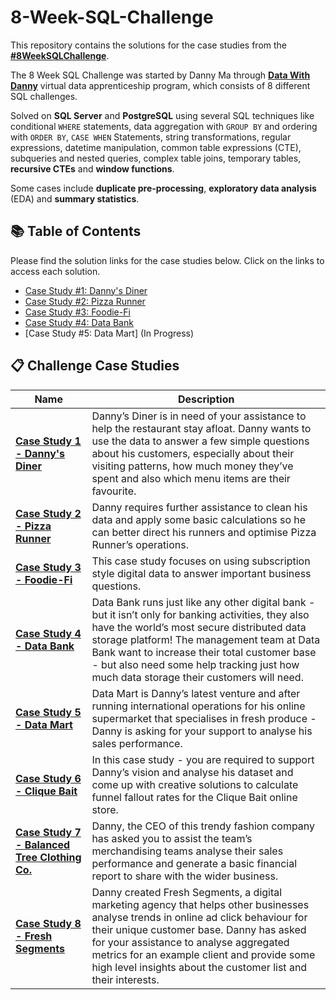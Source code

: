 # 8-Week-SQL-Challenge

This repository contains the solutions for the case studies from the **[#8WeekSQLChallenge](https://8weeksqlchallenge.com)**. 

The 8 Week SQL Challenge was started by Danny Ma through **[Data With Danny](https://www.datawithdanny.com/)** virtual data apprenticeship program, which consists of 8 different SQL challenges.

Solved on **SQL Server** and **PostgreSQL** using several SQL techniques like conditional `WHERE` statements, data aggregation with `GROUP BY` and ordering with `ORDER BY`, `CASE WHEN` Statements, string transformations, regular expressions, datetime manipulation, common table expressions (CTE), subqueries and nested queries, complex table joins, temporary tables, **recursive CTEs** and **window functions**.

Some cases include **duplicate pre-processing**, **exploratory data analysis** (EDA) and **summary statistics**.

## 📚 Table of Contents

Please find the solution links for the case studies below. Click on the links to access each solution.
- [Case Study #1: Danny's Diner](https://github.com/RaulSTeixeira/8-Week-SQL-Challenge/tree/master/Case%20Study%201%20-%20Danny's%20Diner)
- [Case Study #2: Pizza Runner](https://github.com/RaulSTeixeira/8-Week-SQL-Challenge/tree/master/Case%20Study%202%20-%20Pizza%20Runner)
- [Case Study #3: Foodie-Fi](https://github.com/RaulSTeixeira/8-Week-SQL-Challenge/tree/master/Case%20Study%203%20-%20Foodie-Fie)
- [Case Study #4: Data Bank](https://github.com/RaulSTeixeira/8-Week-SQL-Challenge/tree/master/Case%20Study%204%20-%20Data%20Bank)
- [Case Study #5: Data Mart] (In Progress)


## 📋 Challenge Case Studies
  
| Name                                       | Description                                                                                                                                                                                                                                                                                                                                                                                                                                        | 
|--------------------------------------------|----------------------------------------------------------------------------------------------------------------------------------------------------------------------------------------------------------------------------------------------------------------------------------------------------------------------------------------------------------------------------------------------------------------------------------------------------|
| **[Case Study 1 - Danny's Diner](https://8weeksqlchallenge.com/case-study-1/)**              | Danny’s Diner is in need of your assistance to help the restaurant stay afloat. Danny wants to use the data to answer a few simple questions about his customers, especially about their visiting patterns, how much money they’ve spent and also which menu items are their favourite. |
| **[Case Study 2 - Pizza Runner](https://8weeksqlchallenge.com/case-study-2/)**               | Danny requires further assistance to clean his data and apply some basic calculations so he can better direct his runners and optimise Pizza Runner’s operations.                                                                                                                                                                                                                                                                                  |
| **[Case Study 3 - Foodie-Fi](https://8weeksqlchallenge.com/case-study-3/)** | This case study focuses on using subscription style digital data to answer important business questions. |
| **[Case Study 4 - Data Bank](https://8weeksqlchallenge.com/case-study-4/)** | Data Bank runs just like any other digital bank - but it isn’t only for banking activities, they also have the world’s most secure distributed data storage platform! The management team at Data Bank want to increase their total customer base - but also need some help tracking just how much data storage their customers will need.|
| **[Case Study 5 - Data Mart](https://8weeksqlchallenge.com/case-study-5/)** | Data Mart is Danny’s latest venture and after running international operations for his online supermarket that specialises in fresh produce - Danny is asking for your support to analyse his sales performance. |
| **[Case Study 6 - Clique Bait](https://8weeksqlchallenge.com/case-study-6/)** | In this case study - you are required to support Danny’s vision and analyse his dataset and come up with creative solutions to calculate funnel fallout rates for the Clique Bait online store. |
| **[Case Study 7 - Balanced Tree Clothing Co.](https://8weeksqlchallenge.com/case-study-7/)** | Danny, the CEO of this trendy fashion company has asked you to assist the team’s merchandising teams analyse their sales performance and generate a basic financial report to share with the wider business. |
| **[Case Study 8 - Fresh Segments](https://8weeksqlchallenge.com/case-study-8/)** | Danny created Fresh Segments, a digital marketing agency that helps other businesses analyse trends in online ad click behaviour for their unique customer base. Danny has asked for your assistance to analyse aggregated metrics for an example client and provide some high level insights about the customer list and their interests. |

